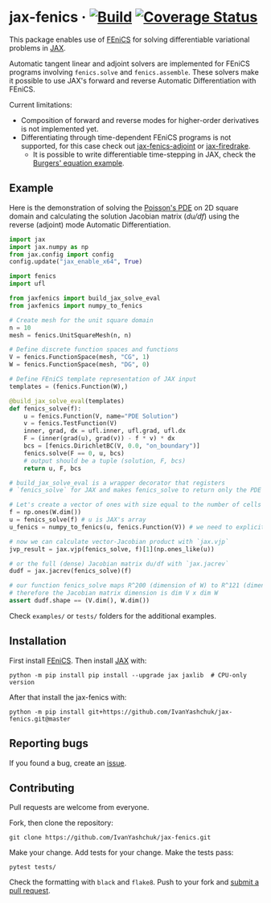 # jax-fenics &middot; [![Build](https://github.com/ivanyashchuk/jax-fenics/workflows/CI/badge.svg)](https://github.com/ivanyashchuk/jax-fenics/actions?query=workflow%3ACI+branch%3Amaster) [![Coverage Status](https://coveralls.io/repos/github/IvanYashchuk/jax-fenics/badge.svg?branch=master)](https://coveralls.io/github/IvanYashchuk/jax-fenics?branch=master)

This package enables use of [FEniCS](http://fenicsproject.org) for solving differentiable variational problems in [JAX](https://github.com/google/jax).

Automatic tangent linear and adjoint solvers are implemented for FEniCS programs involving `fenics.solve` and `fenics.assemble`.
These solvers make it possible to use JAX's forward and reverse Automatic Differentiation with FEniCS.

Current limitations:
* Composition of forward and reverse modes for higher-order derivatives is not implemented yet.
* Differentiating through time-dependent FEniCS programs is not supported, for this case check out [jax-fenics-adjoint](https://github.com/IvanYashchuk/jax-fenics-adjoint) or [jax-firedrake](https://github.com/IvanYashchuk/jax-firedrake).
  * It is possible to write differentiable time-stepping in JAX, check the [Burgers' equation example](https://github.com/IvanYashchuk/jax-fenics/blob/master/examples/burgers.py).

## Example
Here is the demonstration of solving the [Poisson's PDE](https://en.wikipedia.org/wiki/Poisson%27s_equation)
on 2D square domain and calculating the solution Jacobian matrix (_du/df_) using the reverse (adjoint) mode Automatic Differentiation.
```python
import jax
import jax.numpy as np
from jax.config import config
config.update("jax_enable_x64", True)

import fenics
import ufl

from jaxfenics import build_jax_solve_eval
from jaxfenics import numpy_to_fenics

# Create mesh for the unit square domain
n = 10
mesh = fenics.UnitSquareMesh(n, n)

# Define discrete function spaces and functions
V = fenics.FunctionSpace(mesh, "CG", 1)
W = fenics.FunctionSpace(mesh, "DG", 0)

# Define FEniCS template representation of JAX input
templates = (fenics.Function(W),)

@build_jax_solve_eval(templates)
def fenics_solve(f):
    u = fenics.Function(V, name="PDE Solution")
    v = fenics.TestFunction(V)
    inner, grad, dx = ufl.inner, ufl.grad, ufl.dx
    F = (inner(grad(u), grad(v)) - f * v) * dx
    bcs = [fenics.DirichletBC(V, 0.0, "on_boundary")]
    fenics.solve(F == 0, u, bcs)
    # output should be a tuple (solution, F, bcs)
    return u, F, bcs

# build_jax_solve_eval is a wrapper decorator that registers
# `fenics_solve` for JAX and makes fenics_solve to return only the PDE solution

# Let's create a vector of ones with size equal to the number of cells in the mesh
f = np.ones(W.dim())
u = fenics_solve(f) # u is JAX's array
u_fenics = numpy_to_fenics(u, fenics.Function(V)) # we need to explicitly provide template function for conversion

# now we can calculate vector-Jacobian product with `jax.vjp`
jvp_result = jax.vjp(fenics_solve, f)[1](np.ones_like(u))

# or the full (dense) Jacobian matrix du/df with `jax.jacrev`
dudf = jax.jacrev(fenics_solve)(f)

# our function fenics_solve maps R^200 (dimension of W) to R^121 (dimension of V)
# therefore the Jacobian matrix dimension is dim V x dim W
assert dudf.shape == (V.dim(), W.dim())
```
Check `examples/` or `tests/` folders for the additional examples.

## Installation
First install [FEniCS](http://fenicsproject.org).
Then install [JAX](https://github.com/google/jax) with:

    python -m pip install pip install --upgrade jax jaxlib  # CPU-only version

After that install the jax-fenics with:

    python -m pip install git+https://github.com/IvanYashchuk/jax-fenics.git@master

## Reporting bugs

If you found a bug, create an [issue].

[issue]: https://github.com/IvanYashchuk/jax-fenics/issues/new

## Contributing

Pull requests are welcome from everyone.

Fork, then clone the repository:

    git clone https://github.com/IvanYashchuk/jax-fenics.git

Make your change. Add tests for your change. Make the tests pass:

    pytest tests/

Check the formatting with `black` and `flake8`. Push to your fork and [submit a pull request][pr].

[pr]: https://github.com/IvanYashchuk/jax-fenics/pulls